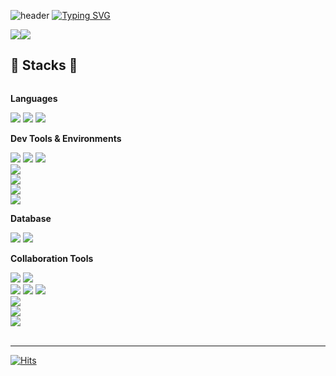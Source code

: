  ![header](https://capsule-render.vercel.app/api?type=waving&color=BDD7F3)
[![Typing SVG](https://readme-typing-svg.demolab.com?font=Alkatra&weight=500&size=45&duration=3500&pause=3&color=6994CDEE&center=false&vCenter=false&multiline=true&repeat=true&width=1000&height=100&lines=Welcome+to+YeSeul's+GitHub!👋)](https://git.io/typing-svg)
 
<div align="left">  

<a href="https://velog.io/@yesue" target="_blank"><img src="https://img.shields.io/badge/Velog-20c997?style=flat&logo=Vimeo&logoColor=white"/><a href="mailto:ysbsjh2464@gmail.com" target="_blank"><img src="https://img.shields.io/badge/ysbsjh2464@gmail.com-EA4335?style=flat&logo=Gmail&logoColor=white"/></a>
 
## 🔨 Stacks 🔨
<div style="display:flex; flex-direction:column; align-items:flex-start;">
    <!-- Languages -->
    <p><strong>Languages</strong></p>
    <div>
     <img src="https://img.shields.io/badge/Java-ED8B00?style=flat-square&logo=openjdk&logoColor=white"> 
     <img src="https://img.shields.io/badge/Kotlin-7F52FF?style=flat-square&logo=Kotlin&logoColor=white"> 
     <img src="https://img.shields.io/badge/C-A8B9CC?style=flat-square&logo=C&logoColor=white"> 
    </div>
    <!-- Dev Tools & Environments -->
    <p><strong> Dev Tools & Environments</strong></p>
    <div>
     <img src="https://img.shields.io/badge/Android Studio-3DDC84?style=flat-square&logo=Android Studio&logoColor=white"> 
     <img src="https://img.shields.io/badge/Gradle-02303A?style=flat-square&logo=Gradle&logoColor=white"> 
     <img src="https://img.shields.io/badge/Jetpack Compose-4285F4?style=flat-square&logo=Jetpack Compose&logoColor=white">
    </div>
 <img src="https://img.shields.io/badge/IntelliJ IDEA-000000?style=flat-square&logo=IntelliJ IDEA&logoColor=white"> 
  <img src="https://img.shields.io/badge/Visual Studio Code-007ACC?style=flat-square&logo=Visual Studio Code&logoColor=white"> 
 <img src="https://img.shields.io/badge/Vim-019733?style=flat-square&logo=Vim&logoColor=white"> 
 <img src="https://img.shields.io/badge/Make-6D00CC?style=flat-square&logo=Make&logoColor=white"> 
    <!-- Database -->
    <p><strong>Database</strong></p>
    <div>
        <img src="https://img.shields.io/badge/mysql-4479A1?style=flat-square&logo=mysql&logoColor=white"> 
        <img src="https://img.shields.io/badge/firebase-FFCA28?style=flat-square&logo=firebase&logoColor=white">
    </div>
    <!-- Collaboration Tools -->
    <p><strong>Collaboration Tools</strong></p>
    <div>
     <img src="https://img.shields.io/badge/GitHub-181717?style=flat-square&logo=GitHub&logoColor=white"> 
     <img src="https://img.shields.io/badge/Git-F05032?style=flat-square&logo=Git&logoColor=white"> 
     <br>
     <img src="https://img.shields.io/badge/Confluence-172B4D?style=flat-square&logo=Confluence&logoColor=white"> 
     <img src="https://img.shields.io/badge/Jira-0052CC?style=flat-square&logo=Jira&logoColor=white"> 
     <img src="https://img.shields.io/badge/Bitbucket-0052CC?style=flat-square&logo=Bitbucket&logoColor=white"> 
     <br>
     <img src="https://img.shields.io/badge/Postman-FF6C37?style=flat-square&logo=Postman&logoColor=white"> 
     <br>
     <img src="https://img.shields.io/badge/Notion-000000?style=flat-square&logo=Notion&logoColor=white"> 
     <br>
     <img src="https://img.shields.io/badge/Figma-F24E1E?style=flat-square&logo=FIgma&logoColor=white"> 
</div><br>
</div>

---

[![Hits](https://hits.seeyoufarm.com/api/count/incr/badge.svg?url=https%3A%2F%2Fgithub.com%2Fyesue2&count_bg=%23FFA7E9&title_bg=%23555555&icon=github.svg&icon_color=%23E7E7E7&title=Github+Hits&edge_flat=false)](https://hits.seeyoufarm.com)

